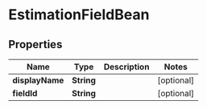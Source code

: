 

# EstimationFieldBean


## Properties

| Name | Type | Description | Notes |
|------------ | ------------- | ------------- | -------------|
|**displayName** | **String** |  |  [optional] |
|**fieldId** | **String** |  |  [optional] |




